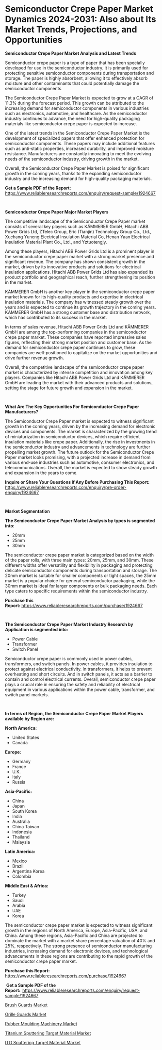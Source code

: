 <p><h1>Semiconductor Crepe Paper Market Dynamics 2024-2031: Also about Its Market Trends, Projections, and Opportunities</h1></p><p><strong>Semiconductor Crepe Paper Market Analysis and Latest Trends</strong></p>
<p><p>Semiconductor crepe paper is a type of paper that has been specially developed for use in the semiconductor industry. It is primarily used for protecting sensitive semiconductor components during transportation and storage. The paper is highly absorbent, allowing it to effectively absorb moisture and other contaminants that could potentially damage the semiconductor components.</p><p>The Semiconductor Crepe Paper Market is expected to grow at a CAGR of 11.3% during the forecast period. This growth can be attributed to the increasing demand for semiconductor components in various industries such as electronics, automotive, and healthcare. As the semiconductor industry continues to advance, the need for high-quality packaging materials like semiconductor crepe paper is expected to increase.</p><p>One of the latest trends in the Semiconductor Crepe Paper Market is the development of specialized papers that offer enhanced protection for semiconductor components. These papers may include additional features such as anti-static properties, increased durability, and improved moisture resistance. Manufacturers are constantly innovating to meet the evolving needs of the semiconductor industry, driving growth in the market.</p><p>Overall, the Semiconductor Crepe Paper Market is poised for significant growth in the coming years, thanks to the expanding semiconductor industry and the increasing demand for high-quality packaging materials.</p></p>
<p><strong>Get a Sample PDF of the Report:&nbsp;</strong> <a href="https://www.reliableresearchreports.com/enquiry/request-sample/1924667">https://www.reliableresearchreports.com/enquiry/request-sample/1924667</a></p>
<p>&nbsp;</p>
<p><strong>Semiconductor Crepe Paper Major Market Players</strong></p>
<p><p>The competitive landscape of the Semiconductor Crepe Paper market consists of several key players such as KÄMMERER GmbH, Hitachi ABB Power Grids Ltd, ZTelec Group, Eric (Tianjin) Technology Group Co., Ltd., Xuchang Yuneng Electrical Insulation Material Co, Henan Yaan Electrical Insulation Material Plant Co., Ltd., and Yztuotengjy. </p><p>Among these players, Hitachi ABB Power Grids Ltd is a prominent player in the semiconductor crepe paper market with a strong market presence and significant revenue. The company has shown consistent growth in the market, driven by its innovative products and solutions for electrical insulation applications. Hitachi ABB Power Grids Ltd has also expanded its product portfolio and geographical reach, further strengthening its position in the market.</p><p>KÄMMERER GmbH is another key player in the semiconductor crepe paper market known for its high-quality products and expertise in electrical insulation materials. The company has witnessed steady growth over the years and is expected to continue its growth trajectory in the coming years. KÄMMERER GmbH has a strong customer base and distribution network, which has contributed to its success in the market.</p><p>In terms of sales revenue, Hitachi ABB Power Grids Ltd and KÄMMERER GmbH are among the top-performing companies in the semiconductor crepe paper market. These companies have reported impressive sales figures, reflecting their strong market position and customer base. As the demand for semiconductor crepe paper continues to grow, these companies are well-positioned to capitalize on the market opportunities and drive further revenue growth.</p><p>Overall, the competitive landscape of the semiconductor crepe paper market is characterized by intense competition and innovation among key players. Companies like Hitachi ABB Power Grids Ltd and KÄMMERER GmbH are leading the market with their advanced products and solutions, setting the stage for future growth and expansion in the market.</p></p>
<p>&nbsp;</p>
<p><strong>What Are The Key Opportunities For Semiconductor Crepe Paper Manufacturers?</strong></p>
<p><p>The Semiconductor Crepe Paper market is expected to witness significant growth in the coming years, driven by the increasing demand for electronic devices and components. The market is characterized by the growing trend of miniaturization in semiconductor devices, which require efficient insulation materials like crepe paper. Additionally, the rise in investments in the semiconductor industry and advancements in technology are further propelling market growth. The future outlook for the Semiconductor Crepe Paper market looks promising, with a projected increase in demand from various end-use industries such as automotive, consumer electronics, and telecommunications. Overall, the market is expected to show steady growth and expansion in the years to come.</p></p>
<p><strong>Inquire or Share Your Questions If Any Before Purchasing This Report:</strong> <a href="https://www.reliableresearchreports.com/enquiry/pre-order-enquiry/1924667">https://www.reliableresearchreports.com/enquiry/pre-order-enquiry/1924667</a></p>
<p>&nbsp;</p>
<p><strong>Market Segmentation</strong></p>
<p><strong>The Semiconductor Crepe Paper Market Analysis by types is segmented into:</strong></p>
<p><ul><li>20mm</li><li>25mm</li><li>30mm</li></ul></p>
<p><p>The semiconductor crepe paper market is categorized based on the width of the paper rolls, with three main types: 20mm, 25mm, and 30mm. These different widths offer versatility and flexibility in packaging and protecting delicate semiconductor components during transportation and storage. The 20mm market is suitable for smaller components or tight spaces, the 25mm market is a popular choice for general semiconductor packaging, while the 30mm market is ideal for larger components or bulk packaging needs. Each type caters to specific requirements within the semiconductor industry.</p></p>
<p><strong>Purchase this Report:&nbsp;</strong><a href="https://www.reliableresearchreports.com/purchase/1924667">https://www.reliableresearchreports.com/purchase/1924667</a></p>
<p>&nbsp;</p>
<p><strong>The Semiconductor Crepe Paper Market Industry Research by Application is segmented into:</strong></p>
<p><ul><li>Power Cable</li><li>Transformer</li><li>Switch Panel</li></ul></p>
<p><p>Semiconductor crepe paper is commonly used in power cables, transformers, and switch panels. In power cables, it provides insulation to protect against electrical conductivity. In transformers, it helps to prevent overheating and short circuits. And in switch panels, it acts as a barrier to contain and control electrical currents. Overall, semiconductor crepe paper plays a crucial role in ensuring the safety and reliability of electrical equipment in various applications within the power cable, transformer, and switch panel markets.</p></p>
<p>&nbsp;</p>
<p><strong>In terms of Region, the Semiconductor Crepe Paper Market Players available by Region are:</strong></p>
<p>
    <p> <strong> North America: </strong>
        <ul>
            <li>United States</li>
            <li>Canada</li>
        </ul>
        </p> 
    <p> <strong> Europe: </strong>
        <ul>
            <li>Germany</li>
            <li>France</li>
            <li>U.K.</li>
            <li>Italy</li>
            <li>Russia</li>
        </ul>
        </p> 
    <p> <strong> Asia-Pacific: </strong>
        <ul>
            <li>China</li>
            <li>Japan</li>
            <li>South Korea</li>
            <li>India</li>
            <li>Australia</li>
            <li>China Taiwan</li>
            <li>Indonesia</li>
            <li>Thailand</li>
            <li>Malaysia</li>
        </ul>
        </p> 
    <p> <strong> Latin America: </strong>
        <ul>
            <li>Mexico</li>
            <li>Brazil</li>
            <li>Argentina Korea</li>
            <li>Colombia</li>
        </ul>
        </p> 
    <p> <strong> Middle East & Africa: </strong>
        <ul>
            <li>Turkey</li>
            <li>Saudi</li>
            <li>Arabia</li>
            <li>UAE</li>
            <li>Korea</li>
        </ul>
    </p>
    </p>
<p><p>The semiconductor crepe paper market is expected to witness significant growth in the regions of North America, Europe, Asia-Pacific, USA, and China. Among these regions, Asia-Pacific and China are projected to dominate the market with a market share percentage valuation of 40% and 25%, respectively. The strong presence of semiconductor manufacturing industries, increasing demand for electronic devices, and technological advancements in these regions are contributing to the rapid growth of the semiconductor crepe paper market.</p></p>
<p><strong>Purchase this Report: </strong><a href="https://www.reliableresearchreports.com/purchase/1924667">https://www.reliableresearchreports.com/purchase/1924667</a></p>
<p>&nbsp;<strong>Get a Sample PDF of the Report:&nbsp;&nbsp;</strong><a href="https://www.reliableresearchreports.com/enquiry/request-sample/1924667">https://www.reliableresearchreports.com/enquiry/request-sample/1924667</a></p>
<p><strong></strong></p>
<p><p><a href="https://view.publitas.com/reportprime-1/brush-guards-market-size-global-industry-overview-market-segmentation-and-forecast-2024-to-2031/">Brush Guards Market</a></p><p><a href="https://view.publitas.com/reportprime-1/grille-guards-market-size-furnishes-valuable-information-encompassing-market-share-market-trends-and-projections-spanning-from-2024-to-2031/">Grille Guards Market</a></p><p><a href="https://picayune-night-cbd.notion.site/Rubber-Moulding-Machinery-Market-Size-and-Growth-Market-Segmentation-Regional-and-Country-Breakdow-f28acd6022a24362ba8fc104f487ee17">Rubber Moulding Machinery Market</a></p><p><a href="https://funky-papaya-cf4.notion.site/Decoding-the-Titanium-Sputtering-Target-Material-Market-A-Deep-Dive-into-the-Latest-Market-Trends--6edf8a7be5024872b91b902c75daba9d">Titanium Sputtering Target Material Market</a></p><p><a href="https://summer-dogwood-3e9.notion.site/ITO-Sputtering-Target-Material-Market-Research-Report-Unlocks-Analysis-on-the-Market-Financial-Statu-f0c4ee046933436bae70320b94d022ee">ITO Sputtering Target Material Market</a></p></p>